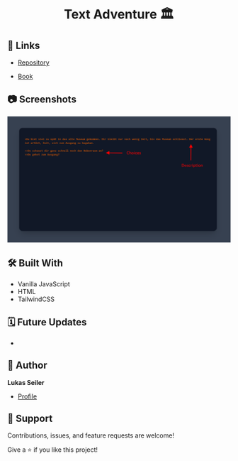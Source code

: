 <h1 align="center">Text Adventure 🏛️</h1>

<p align="center"><project-description></p>

## 🔗 Links

- [Repository](https://github.com/LukasSeiler/text-adventure "Text Adventure Repository")
  
- [Book](https://www.amazon.de/Programmieren-lernen-JavaScript-kinderleichte-Programmierung/dp/3836273691/ref=sr_1_3?__mk_de_DE=%C3%85M%C3%85%C5%BD%C3%95%C3%91&dchild=1&keywords=javascript+lernen&qid=1632125557&sr=8-3 "Learning Book")

## 📷 Screenshots

![Interface](/img/1.PNG "UI")

## 🛠️ Built With

- Vanilla JavaScript
- HTML
- TailwindCSS

## 🗓️ Future Updates

- 

## 🤵 Author

**Lukas Seiler**

- [Profile](https://github.com/LukasSeiler "Lukas Seiler")

## 🤝 Support

Contributions, issues, and feature requests are welcome!

Give a ⭐️ if you like this project!
